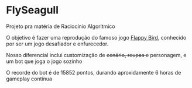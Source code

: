 # FlySeagull

Projeto pra matéria de Raciocínio Algoritmico

O objetivo é fazer uma reprodução do famoso jogo [Flappy Bird](https://www.google.com/search?client=firefox-b-d&q=Flappy+Bird), conhecido por ser um jogo desafiador e enfurecedor.

Nosso diferencial inclui customização de ~~cenário, roupas e~~ personagem, e um bot que joga o jogo sozinho

O recorde do bot é de 15852 pontos, durando aproxidamente 6 horas de gameplay contínua
